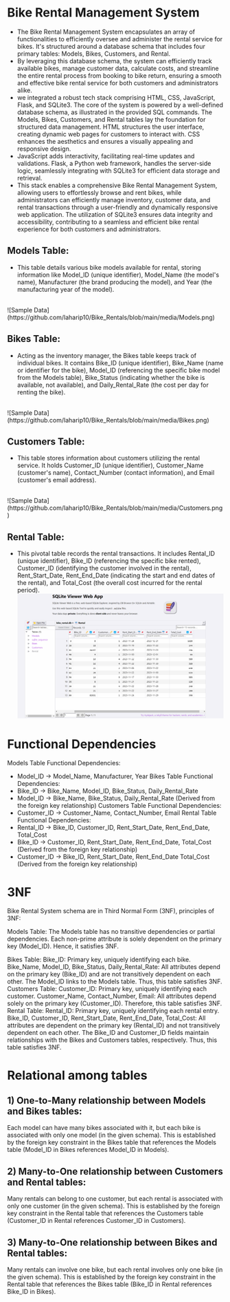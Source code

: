 # Bike Rental Management System
* The Bike Rental Management System encapsulates an array of functionalities to efficiently oversee and administer the rental service for bikes. It's structured around a database schema that includes four primary tables: Models, Bikes, Customers, and Rental.
* By leveraging this database schema, the system can efficiently track available bikes, manage customer data, calculate costs, and streamline the entire rental process from booking to bike return, ensuring a smooth and effective bike rental service for both customers and administrators alike.
* we integrated a robust tech stack comprising HTML, CSS, JavaScript, Flask, and SQLite3. The core of the system is powered by a well-defined database schema, as illustrated in the provided SQL commands. The Models, Bikes, Customers, and Rental tables lay the foundation for structured data management. HTML structures the user interface, creating dynamic web pages for customers to interact with. CSS enhances the aesthetics and ensures a visually appealing and responsive design.
* JavaScript adds interactivity, facilitating real-time updates and validations. Flask, a Python web framework, handles the server-side logic, seamlessly integrating with SQLite3 for efficient data storage and retrieval. 
* This stack enables a comprehensive Bike Rental Management System, allowing users to effortlessly browse and rent bikes, while administrators can efficiently manage inventory, customer data, and rental transactions through a user-friendly and dynamically responsive web application. The utilization of SQLite3 ensures data integrity and accessibility, contributing to a seamless and efficient bike rental experience for both customers and administrators.

## Models Table: 
* This table details various bike models available for rental, storing information like Model_ID (unique identifier), Model_Name (the model's name), Manufacturer (the brand producing the model), and Year (the manufacturing year of the model).
<br>
![Sample Data](https://github.com/laharip10/Bike_Rentals/blob/main/media/Models.png)

## Bikes Table:
* Acting as the inventory manager, the Bikes table keeps track of individual bikes. It contains Bike_ID (unique identifier), Bike_Name (name or identifier for the bike), Model_ID (referencing the specific bike model from the Models table), Bike_Status (indicating whether the bike is available, not available), and Daily_Rental_Rate (the cost per day for renting the bike).
<br>
![Sample Data](https://github.com/laharip10/Bike_Rentals/blob/main/media/Bikes.png)

## Customers Table:
* This table stores information about customers utilizing the rental service. It holds Customer_ID (unique identifier), Customer_Name (customer's name), Contact_Number (contact information), and Email (customer's email address).
<br>
![Sample Data](https://github.com/laharip10/Bike_Rentals/blob/main/media/Customers.png)

## Rental Table:
* This pivotal table records the rental transactions. It includes Rental_ID (unique identifier), Bike_ID (referencing the specific bike rented), Customer_ID (identifying the customer involved in the rental), Rent_Start_Date, Rent_End_Date (indicating the start and end dates of the rental), and Total_Cost (the overall cost incurred for the rental period).
![Sample Data](https://github.com/laharip10/Bike_Rentals/blob/main/media/Rental.png)

# Functional Dependencies
Models Table Functional Dependencies:
* Model_ID -> Model_Name, Manufacturer, Year
Bikes Table Functional Dependencies:
* Bike_ID -> Bike_Name, Model_ID, Bike_Status, Daily_Rental_Rate
* Model_ID -> Bike_Name, Bike_Status, Daily_Rental_Rate (Derived from the foreign key relationship)
Customers Table Functional Dependencies:
* Customer_ID -> Customer_Name, Contact_Number, Email
Rental Table Functional Dependencies:
* Rental_ID -> Bike_ID, Customer_ID, Rent_Start_Date, Rent_End_Date, Total_Cost
* Bike_ID -> Customer_ID, Rent_Start_Date, Rent_End_Date, Total_Cost (Derived from the foreign key relationship)
* Customer_ID -> Bike_ID, Rent_Start_Date, Rent_End_Date Total_Cost (Derived from the foreign key relationship)


# 3NF 
Bike Rental System schema are in Third Normal Form (3NF), principles of 3NF:

Models Table:
The Models table has no transitive dependencies or partial dependencies. Each non-prime attribute is solely dependent on the primary key (Model_ID). Hence, it satisfies 3NF.

Bikes Table:
Bike_ID: Primary key, uniquely identifying each bike.
Bike_Name, Model_ID, Bike_Status, Daily_Rental_Rate: All attributes depend on the primary key (Bike_ID) and are not transitively dependent on each other. The Model_ID links to the Models table. Thus, this table satisfies 3NF.
Customers Table:
Customer_ID: Primary key, uniquely identifying each customer.
Customer_Name, Contact_Number, Email: All attributes depend solely on the primary key (Customer_ID). Therefore, this table satisfies 3NF.
Rental Table:
Rental_ID: Primary key, uniquely identifying each rental entry.
Bike_ID, Customer_ID, Rent_Start_Date, Rent_End_Date, Total_Cost: All attributes are dependent on the primary key (Rental_ID) and not transitively dependent on each other. The Bike_ID and Customer_ID fields maintain relationships with the Bikes and Customers tables, respectively. Thus, this table satisfies 3NF.

# Relational among tables
## 1) One-to-Many relationship between Models and Bikes tables:
Each model can have many bikes associated with it, but each bike is associated with only one model (in the given schema).
This is established by the foreign key constraint in the Bikes table that references the Models table (Model_ID in Bikes references Model_ID in Models).

## 2) Many-to-One relationship between Customers and Rental tables:
Many rentals can belong to one customer, but each rental is associated with only one customer (in the given schema).
This is established by the foreign key constraint in the Rental table that references the Customers table (Customer_ID in Rental references Customer_ID in Customers).

## 3) Many-to-One relationship between Bikes and Rental tables:
Many rentals can involve one bike, but each rental involves only one bike (in the given schema).
This is established by the foreign key constraint in the Rental table that references the Bikes table (Bike_ID in Rental references Bike_ID in Bikes).
